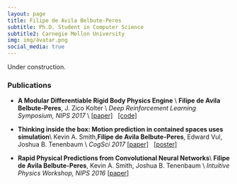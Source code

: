 ```yaml
---
layout: page
title: Filipe de Avila Belbute-Peres
subtitle: Ph.D. Student in Computer Science
subtitle2: Carnegie Mellon University
img: img/avatar.png
social_media: true
---
```


Under construction.

### Publications


* __A Modular Differentiable Rigid Body Physics Engine__ \\
__Filipe de Avila Belbute-Peres__, J. Zico Kolter \\
_Deep Reinforcement Learning Symposium, NIPS 2017_ \\
<a href="https://drive.google.com/open?id=1K8t4gQExFXbuG4F9Zd2_30Y5wtpdEST7" target="_blank">[paper]</a>
&nbsp; 
<a href="https://github.com/locuslab/lcp-physics" target="_blank">[code]</a>


* __Thinking inside the box: Motion prediction in contained spaces uses simulation__\\
 Kevin A. Smith,__Filipe de Avila Belbute-Peres__, Edward Vul, Joshua B. Tenenbaum \\
 _CogSci 2017_
<a href="http://scripts.mit.edu/~k2smith/publications/Smith_CogSci_Topology.pdf" target="_blank">[paper]</a>
&nbsp; 
<a href="http://www.mit.edu/~k2smith/posters/Poster_Topology.pdf" target="_blank">[poster]</a>


* __Rapid Physical Predictions from Convolutional Neural Networks__\\
 __Filipe de Avila Belbute-Peres__, Kevin A. Smith, Joshua B. Tenenbaum \\
 _Intuitive Physics Workshop, NIPS 2016_
<a href="http://phys.csail.mit.edu/papers/9.pdf" target="_blank">[paper]</a>
